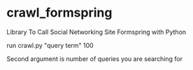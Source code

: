 crawl_formspring
================

Library To Call Social Networking Site Formspring with Python


run crawl.py "query term" 100

Second argument is number of queries you are searching for